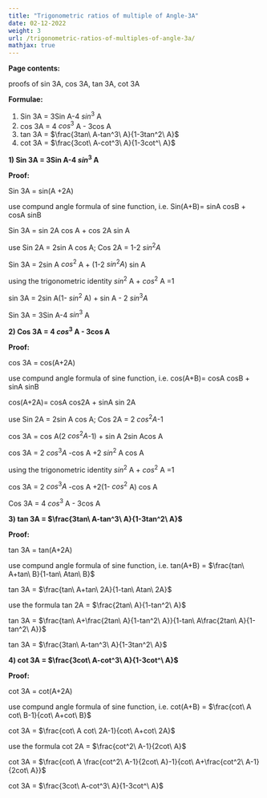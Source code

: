 ```yaml
---
title: "Trigonometric ratios of multiple of Angle-3A"
date: 02-12-2022
weight: 3
url: /trigonometric-ratios-of-multiples-of-angle-3a/
mathjax: true
---
```


**Page contents:**

proofs of sin 3A, cos 3A, tan 3A, cot 3A


**Formulae:**
1) Sin 3A = 3Sin A-4 $sin^3$ A
2) cos 3A = 4 $cos^3$ A - 3cos A
3) tan 3A = $\frac{3tan\ A-tan^3\ A}{1-3tan^2\ A}$
4) cot 3A = $\frac{3cot\ A-cot^3\ A}{1-3cot^\ A}$

**1) Sin 3A = 3Sin A-4 $sin^3$ A**

**Proof:**

Sin 3A = sin(A +2A)

use compund angle formula of sine function, i.e. Sin(A+B)= sinA cosB + cosA sinB

Sin 3A = sin 2A cos A + cos 2A sin A

use Sin 2A = 2sin A cos A; Cos 2A = 1-2 $sin^2 A$

Sin 3A = 2sin A $cos^2$ A + (1-2 $sin^2 A$) sin A

using the trigonometric identity $sin^2$ A + $cos^2$ A =1

sin 3A = 2sin A(1- $sin^2$ A) + sin A - 2 $sin^3 A$

Sin 3A = 3Sin A-4 $sin^3$ A

**2) Cos 3A = 4 $cos^3$ A - 3cos A**

**Proof:**

cos 3A = cos(A+2A)

use compund angle formula of sine function, i.e. cos(A+B)= cosA cosB + sinA sinB

cos(A+2A)= cosA cos2A + sinA sin 2A

use Sin 2A = 2sin A cos A; Cos 2A = 2 $cos^2 A$-1

cos 3A = cos A(2 $cos^2 A$-1) + sin A 2sin Acos A

cos 3A = 2 $cos^3 A$ -cos A +2 $sin^2$ A cos A

using the trigonometric identity $sin^2$ A + $cos^2$ A =1

cos 3A = 2 $cos^3 A$ -cos A +2(1- $cos^2$ A) cos A

Cos 3A = 4 $cos^3$ A - 3cos A

**3) tan 3A = $\frac{3tan\ A-tan^3\ A}{1-3tan^2\ A}$**

**Proof:**

tan 3A = tan(A+2A)

use compund angle formula of sine function, i.e. tan(A+B) = $\frac{tan\ A+tan\ B}{1-tan\ Atan\ B}$

tan 3A = $\frac{tan\ A+tan\ 2A}{1-tan\ Atan\ 2A}$

use the formula tan 2A = $\frac{2tan\ A}{1-tan^2\ A}$

tan 3A = $\frac{tan\ A+\frac{2tan\ A}{1-tan^2\ A}}{1-tan\ A\frac{2tan\ A}{1-tan^2\ A}}$

tan 3A = $\frac{3tan\ A-tan^3\ A}{1-3tan^2\ A}$

**4) cot 3A = $\frac{3cot\ A-cot^3\ A}{1-3cot^\ A}$**

**Proof:**

cot 3A = cot(A+2A)

use compund angle formula of sine function, i.e. cot(A+B) = $\frac{cot\ A cot\ B-1}{cot\ A+cot\ B}$

cot 3A = $\frac{cot\ A cot\ 2A-1}{cot\ A+cot\ 2A}$

use the formula cot 2A = $\frac{cot^2\ A-1}{2cot\ A}$

cot 3A = $\frac{cot\ A \frac{cot^2\ A-1}{2cot\ A}-1}{cot\ A+\frac{cot^2\ A-1}{2cot\ A}}$

cot 3A = $\frac{3cot\ A-cot^3\ A}{1-3cot^\ A}$
